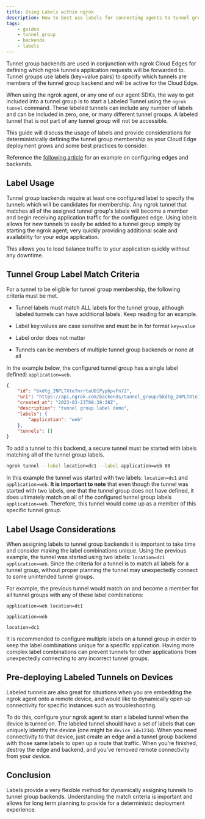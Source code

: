 ```yaml
---
title: Using Labels within ngrok
description: How to best use labels for connecting agents to tunnel group backends
tags:
    - guides
    - tunnel_group
    - backends
    - labels
---
```


Tunnel group backends are used in conjunction with ngrok Cloud Edges for defining which ngrok tunnels application requests will be forwarded to. Tunnel groups use labels (key=value pairs) to specify which tunnels are members of the tunnel group backend and will be active for the Cloud Edge.

When using the ngrok agent, or any one of our agent SDKs, the way to get included into a tunnel group is to start a Labeled Tunnel using the `ngrok tunnel` command. These labeled tunnels can include any number of labels and can be included in zero, one, or many different tunnel groups. A labeled tunnel that is not part of any tunnel group will not be accessible.

This guide will discuss the usage of labels and provide considerations for deterministically defining the tunnel group membership as your Cloud Edge deployment grows and some best practices to consider.

Reference the [following article](/docs/guides/how-to-round-robin-load-balance-with-ngrok-cloud-edges/) for an example on configuring edges and backends.

## Label Usage

Tunnel group backends require at least one configured label to specify the tunnels which will be candidates for membership. Any ngrok tunnel that matches all of the assigned tunnel group's labels will become a member and begin receiving application traffic for the configured edge. Using labels allows for new tunnels to easily be added to a tunnel group simply by starting the ngrok agent; very quickly providing additional scale and availability for your edge application.

This allows you to load balance traffic to your application quickly without any downtime.

## Tunnel Group Label Match Criteria

For a tunnel to be eligible for tunnel group membership, the following criteria must be met.

- Tunnel labels must match ALL labels for the tunnel group, although labeled tunnels can have additional labels. Keep reading for an example.

- Label key:values are case sensitive and must be in for format `key=value`

- Label order does not matter

- Tunnels can be members of multiple tunnel group backends or none at all

In the example below, the configured tunnel group has a single label defined: `application=web`.

```json
{
    "id": "bkdtg_2NPLTXte7nrrtaUO1Pyp6pvFn72",
    "uri": "https://api.ngrok.com/backends/tunnel_group/bkdtg_2NPLTXte7nrrtaUO1Pyp6pvFn72",
    "created_at": "2023-03-23T08:39:38Z",
    "description": "tunnel group label demo",
    "labels": {
        "application": "web"
    },
    "tunnels": []
}
```

To add a tunnel to this backend, a secure tunnel must be started with labels matching all of the tunnel group labels.

```bash
ngrok tunnel --label location=dc1 --label application=web 80
```

In this example the tunnel was started with two labels: `location=dc1` and `application=web`. <strong>It is important to note</strong> that even though the tunnel was started with two labels, one that the tunnel group does not have defined, it does ultimately match on all of the configured tunnel group labels `application=web`. Therefore, this tunnel would come up as a member of this specific tunnel group.

## Label Usage Considerations
When assigning labels to tunnel group backends it is important to take time and consider making the label combinations unique. Using the previous example, the tunnel was started using two labels: `location=dc1 application=web`. Since the criteria for a tunnel is to match all labels for a tunnel group, without proper planning the tunnel may unexpectedly connect to some unintended tunnel groups.

For example, the previous tunnel would match on and become a member for all tunnel groups with any of these label combinations:

`application=web location=dc1`

`application=web`

`location=dc1`


It is recommended to configure multiple labels on a tunnel group in order to keep the label combinations unique for a specific application. Having more complex label combinations can prevent tunnels for other applications from unexpectedly connecting to any incorrect tunnel groups. 


## Pre-deploying Labeled Tunnels on Devices

Labeled tunnels are also great for situations when you are embedding the ngrok agent onto a remote device, and would like to dynamically open up connectivity for specific instances such as troubleshooting. 

To do this, configure your ngrok agent to start a labeled tunnel when the device is turned on. The labeled tunnel should have a set of labels that can uniquely identify the device (one might be `device_id=1234`). When you need connectivity to that device, just create an edge and a tunnel group backend with those same labels to open up a route that traffic. When you're finished, destroy the edge and backend, and you've removed remote connectivity from your device.

## Conclusion
Labels provide a very flexible method for dynamically assigning tunnels to tunnel group backends. Understanding the match criteria is important and allows for long term planning to provide for a deterministic deployment experience.